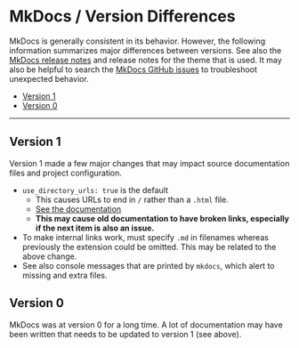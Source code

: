 # MkDocs / Version Differences #

MkDocs is generally consistent in its behavior.
However, the following information summarizes major differences between versions.
See also the [MkDocs release notes](https://www.mkdocs.org/about/release-notes/) and release notes for the theme that is used.
It may also be helpful to search the
[MkDocs GitHub issues](https://github.com/mkdocs/mkdocs/issues) to troubleshoot unexpected behavior.

* [Version 1](#version-1)
* [Version 0](#version-0)

-----------------

## Version 1 ##

Version 1 made a few major changes that may impact source documentation files and project configuration.

* `use_directory_urls: true` is the default
	+ This causes URLs to end in `/` rather than a `.html` file. 
	+ [See the documentation](https://www.mkdocs.org/user-guide/configuration/#use_directory_urls)
	+ **This may cause old documentation to have broken links,
	especially if the next item is also an issue.**
* To make internal links work, must specify `.md` in filenames whereas previously the extension could be omitted.
This may be related to the above change.
* See also console messages that are printed by `mkdocs`, which alert to missing and extra files.

## Version 0 ##

MkDocs was at version 0 for a long time.
A lot of documentation may have been written that needs to be updated to version 1 (see above).
